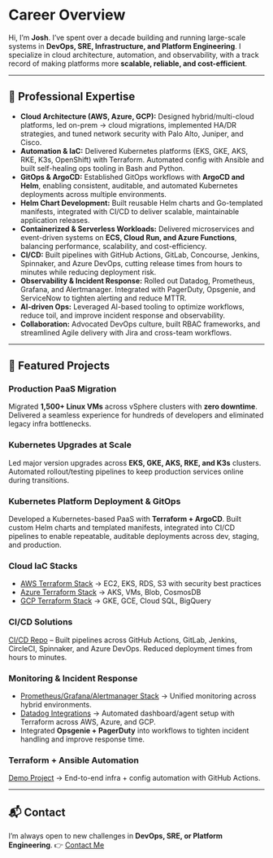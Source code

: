 # Career Overview

Hi, I’m **Josh**. I’ve spent over a decade building and running large-scale systems in **DevOps, SRE, Infrastructure, and Platform Engineering**. I specialize in cloud architecture, automation, and observability, with a track record of making platforms more **scalable, reliable, and cost-efficient**.

---

## 🔧 Professional Expertise

* **Cloud Architecture (AWS, Azure, GCP):** Designed hybrid/multi-cloud platforms, led on-prem → cloud migrations, implemented HA/DR strategies, and tuned network security with Palo Alto, Juniper, and Cisco.
* **Automation & IaC:** Delivered Kubernetes platforms (EKS, GKE, AKS, RKE, K3s, OpenShift) with Terraform. Automated config with Ansible and built self-healing ops tooling in Bash and Python.
* **GitOps & ArgoCD:** Established GitOps workflows with **ArgoCD and Helm**, enabling consistent, auditable, and automated Kubernetes deployments across multiple environments.
* **Helm Chart Development:** Built reusable Helm charts and Go-templated manifests, integrated with CI/CD to deliver scalable, maintainable application releases.
* **Containerized & Serverless Workloads:** Delivered microservices and event-driven systems on **ECS, Cloud Run, and Azure Functions**, balancing performance, scalability, and cost-efficiency.
* **CI/CD:** Built pipelines with GitHub Actions, GitLab, Concourse, Jenkins, Spinnaker, and Azure DevOps, cutting release times from hours to minutes while reducing deployment risk.
* **Observability & Incident Response:** Rolled out Datadog, Prometheus, Grafana, and Alertmanager. Integrated with PagerDuty, Opsgenie, and ServiceNow to tighten alerting and reduce MTTR.
* **AI-driven Ops:** Leveraged AI-based tooling to optimize workflows, reduce toil, and improve incident response and observability.
* **Collaboration:** Advocated DevOps culture, built RBAC frameworks, and streamlined Agile delivery with Jira and cross-team workflows.

---

## 🚀 Featured Projects

### **Production PaaS Migration**

Migrated **1,500+ Linux VMs** across vSphere clusters with **zero downtime**. Delivered a seamless experience for hundreds of developers and eliminated legacy infra bottlenecks.

### **Kubernetes Upgrades at Scale**

Led major version upgrades across **EKS, GKE, AKS, RKE, and K3s** clusters. Automated rollout/testing pipelines to keep production services online during transitions.

### **Kubernetes Platform Deployment & GitOps**

Developed a Kubernetes-based PaaS with **Terraform + ArgoCD**. Built custom Helm charts and templated manifests, integrated into CI/CD pipelines to enable repeatable, auditable deployments across dev, staging, and production.

### **Cloud IaC Stacks**

* [AWS Terraform Stack](https://github.com/DiomedesAuRaa/aws-terraform-stack) → EC2, EKS, RDS, S3 with security best practices
* [Azure Terraform Stack](https://github.com/DiomedesAuRaa/azure-terraform-stack) → AKS, VMs, Blob, CosmosDB
* [GCP Terraform Stack](https://github.com/DiomedesAuRaa/gcp-terraform-stack) → GKE, GCE, Cloud SQL, BigQuery

### **CI/CD Solutions**

[CI/CD Repo](https://github.com/DiomedesAuRaa/ci-cd-solutions) – Built pipelines across GitHub Actions, GitLab, Jenkins, CircleCI, Spinnaker, and Azure DevOps. Reduced deployment times from hours to minutes.

### **Monitoring & Incident Response**

* [Prometheus/Grafana/Alertmanager Stack](https://github.com/DiomedesAuRaa/grafana-prometheus-alertmanager-stack) → Unified monitoring across hybrid environments.
* [Datadog Integrations](https://github.com/DiomedesAuRaa/datadog) → Automated dashboard/agent setup with Terraform across AWS, Azure, and GCP.
* Integrated **Opsgenie + PagerDuty** into workflows to tighten incident handling and improve response time.

### **Terraform + Ansible Automation**

[Demo Project](https://github.com/DiomedesAuRaa/terraform-ansible-cloud-automation) → End-to-end infra + config automation with GitHub Actions.

---

## 📬 Contact

I’m always open to new challenges in **DevOps, SRE, or Platform Engineering**.
👉 [Contact Me](https://diomedesauraa.github.io/Portfolio/contact)
